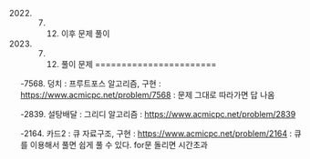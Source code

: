 2022. 07. 12. 이후 문제 풀이


2022. 07. 12. 풀이 문제
=======================

-7568. 덩치 
  : 프루트포스 알고리즘, 구현 : https://www.acmicpc.net/problem/7568
  : 문제 그대로 따라가면 답 나옴

-2839. 설탕배달 
  : 그리디 알고리즘 : https://www.acmicpc.net/problem/2839

-2164. 카드2
  : 큐 자료구조, 구현 : https://www.acmicpc.net/problem/2164
  : 큐를 이용해서 풀면 쉽게 풀 수 있다. for문 돌리면 시간초과 
